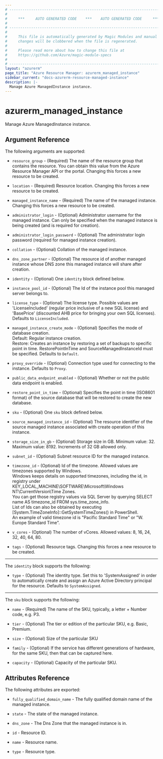 ```yaml
---
# ----------------------------------------------------------------------------
#
#     ***     AUTO GENERATED CODE    ***    AUTO GENERATED CODE     ***
#
# ----------------------------------------------------------------------------
#
#     This file is automatically generated by Magic Modules and manual
#     changes will be clobbered when the file is regenerated.
#
#     Please read more about how to change this file at
#     https://github.com/Azure/magic-module-specs
#
# ----------------------------------------------------------------------------
layout: "azurerm"
page_title: "Azure Resource Manager: azurerm_managed_instance"
sidebar_current: "docs-azurerm-resource-managed-instance"
description: |-
  Manage Azure ManagedInstance instance.
---
```


# azurerm_managed_instance

Manage Azure ManagedInstance instance.


## Argument Reference

The following arguments are supported:

* `resource_group` - (Required) The name of the resource group that contains the resource. You can obtain this value from the Azure Resource Manager API or the portal. Changing this forces a new resource to be created.

* `location` - (Required) Resource location. Changing this forces a new resource to be created.

* `managed_instance_name` - (Required) The name of the managed instance. Changing this forces a new resource to be created.

* `administrator_login` - (Optional) Administrator username for the managed instance. Can only be specified when the managed instance is being created (and is required for creation).

* `administrator_login_password` - (Optional) The administrator login password (required for managed instance creation).

* `collation` - (Optional) Collation of the managed instance.

* `dns_zone_partner` - (Optional) The resource id of another managed instance whose DNS zone this managed instance will share after creation.

* `identity` - (Optional) One `identity` block defined below.

* `instance_pool_id` - (Optional) The Id of the instance pool this managed server belongs to.

* `license_type` - (Optional) The license type. Possible values are 'LicenseIncluded' (regular price inclusive of a new SQL license) and 'BasePrice' (discounted AHB price for bringing your own SQL licenses). Defaults to `LicenseIncluded`.

* `managed_instance_create_mode` - (Optional) Specifies the mode of database creation.<br>Default: Regular instance creation.<br>Restore: Creates an instance by restoring a set of backups to specific point in time. RestorePointInTime and SourceManagedInstanceId must be specified. Defaults to `Default`.

* `proxy_override` - (Optional) Connection type used for connecting to the instance. Defaults to `Proxy`.

* `public_data_endpoint_enabled` - (Optional) Whether or not the public data endpoint is enabled.

* `restore_point_in_time` - (Optional) Specifies the point in time (ISO8601 format) of the source database that will be restored to create the new database.

* `sku` - (Optional) One `sku` block defined below.

* `source_managed_instance_id` - (Optional) The resource identifier of the source managed instance associated with create operation of this instance.

* `storage_size_in_gb` - (Optional) Storage size in GB. Minimum value: 32. Maximum value: 8192. Increments of 32 GB allowed only.

* `subnet_id` - (Optional) Subnet resource ID for the managed instance.

* `timezone_id` - (Optional) Id of the timezone. Allowed values are timezones supported by Windows.<br>Windows keeps details on supported timezones, including the id, in registry under<br>KEY_LOCAL_MACHINE\SOFTWARE\Microsoft\Windows NT\CurrentVersion\Time Zones.<br>You can get those registry values via SQL Server by querying SELECT name AS timezone_id FROM sys.time_zone_info.<br>List of Ids can also be obtained by executing [System.TimeZoneInfo]::GetSystemTimeZones() in PowerShell.<br>An example of valid timezone id is "Pacific Standard Time" or "W. Europe Standard Time".

* `v_cores` - (Optional) The number of vCores. Allowed values: 8, 16, 24, 32, 40, 64, 80.

* `tags` - (Optional) Resource tags. Changing this forces a new resource to be created.

---

The `identity` block supports the following:

* `type` - (Optional) The identity type. Set this to 'SystemAssigned' in order to automatically create and assign an Azure Active Directory principal for the resource. Defaults to `SystemAssigned`.

---

The `sku` block supports the following:

* `name` - (Required) The name of the SKU, typically, a letter + Number code, e.g. P3.

* `tier` - (Optional) The tier or edition of the particular SKU, e.g. Basic, Premium.

* `size` - (Optional) Size of the particular SKU

* `family` - (Optional) If the service has different generations of hardware, for the same SKU, then that can be captured here.

* `capacity` - (Optional) Capacity of the particular SKU.

## Attributes Reference

The following attributes are exported:

* `fully_qualified_domain_name` - The fully qualified domain name of the managed instance.

* `state` - The state of the managed instance.

* `dns_zone` - The Dns Zone that the managed instance is in.

* `id` - Resource ID.

* `name` - Resource name.

* `type` - Resource type.
